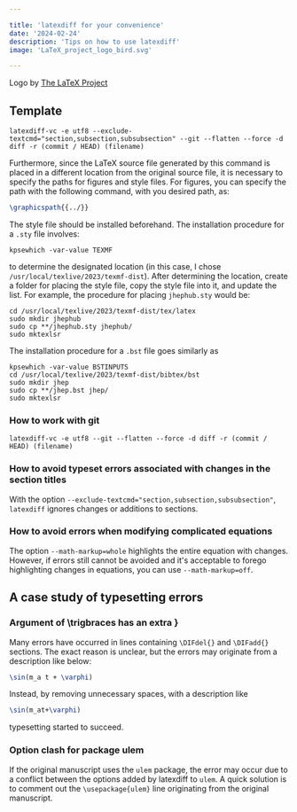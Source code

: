 ```yaml
---

title: 'latexdiff for your convenience'
date: '2024-02-24'
description: 'Tips on how to use latexdiff'
image: 'LaTeX_project_logo_bird.svg'

---
```


Logo by <a href="https://latex-project.org/" target="_blank">The LaTeX Project</a>

## Template

``` shell
latexdiff-vc -e utf8 --exclude-textcmd="section,subsection,subsubsection" --git --flatten --force -d diff -r (commit / HEAD) (filename)
```

Furthermore, since the LaTeX source file generated by this command is placed in a different location from the original source file, it is necessary to specify the paths for figures and style files.
For figures, you can specify the path with the following command, with you desired path, as:

``` latex
\graphicspath{{../}}
```

The style file should be installed beforehand. The installation procedure for a `.sty` file involves:

``` shell
kpsewhich -var-value TEXMF
```

to determine the designated location (in this case, I chose `/usr/local/texlive/2023/texmf-dist`).
After determining the location, create a folder for placing the style file, copy the style file into it, and update the list. For example, the procedure for placing `jhephub.sty` would be:

``` shell
cd /usr/local/texlive/2023/texmf-dist/tex/latex
sudo mkdir jhephub
sudo cp **/jhephub.sty jhephub/
sudo mktexlsr
```

The installation procedure for a `.bst` file goes similarly as

```shell
kpsewhich -var-value BSTINPUTS
cd /usr/local/texlive/2023/texmf-dist/bibtex/bst
sudo mkdir jhep
sudo cp **/jhep.bst jhep/
sudo mktexlsr
```

### How to work with git

``` shell
latexdiff-vc -e utf8 --git --flatten --force -d diff -r (commit / HEAD) (filename)
```

### How to avoid typeset errors associated with changes in the section titles

With the option `--exclude-textcmd="section,subsection,subsubsection"`, `latexdiff` ignores changes or additions to sections.

### How to avoid errors when modifying complicated equations

The option `--math-markup=whole` highlights the entire equation with changes. However, if errors still cannot be avoided and it's acceptable to forego highlighting changes in equations, you can use `--math-markup=off`.

## A case study of typesetting errors

### Argument of \trigbraces has an extra }

Many errors have occurred in lines containing `\DIFdel{}` and `\DIFadd{}` sections. The exact reason is unclear, but the errors may originate from a description like below:

``` latex
\sin(m_a t + \varphi)
```

Instead, by removing unnecessary spaces, with a description like

``` latex
\sin(m_at+\varphi)
```

typesetting started to succeed.

### Option clash for package ulem

If the original manuscript uses the `ulem` package, the error may occur due to a conflict between the options added by latexdiff to `ulem`. A quick solution is to comment out the `\usepackage{ulem}` line originating from the original manuscript.
